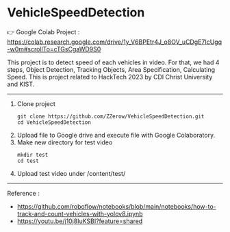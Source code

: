 # VehicleSpeedDetection

👉 Google Colab Project : 
https://colab.research.google.com/drive/1y_V6BPEtr4J_o8OV_uCDgE7IcUgq-w0m#scrollTo=cTGsCgaWD9S0

This project is to detect speed of each vehicles in video. For that, we had 4 steps, Object Detection, Tracking Objects, Area Specification, Calculating Speed. This is project related to HackTech 2023 by CDI Christ University and KIST. 

---------------

1. Clone project
    ```
    git clone https://github.com/ZZerow/VehicleSpeedDetection.git
    cd VehicleSpeedDetection
    ```
2. Upload file to Google drive and execute file with Google Colaboratory.
3. Make new directory for test video
    ```
    mkdir test
    cd test
    ``` 
5. Upload test video under /content/test/  

----------------
Reference : 
* https://github.com/roboflow/notebooks/blob/main/notebooks/how-to-track-and-count-vehicles-with-yolov8.ipynb
* https://youtu.be/j10j8IuKSBI?feature=shared
